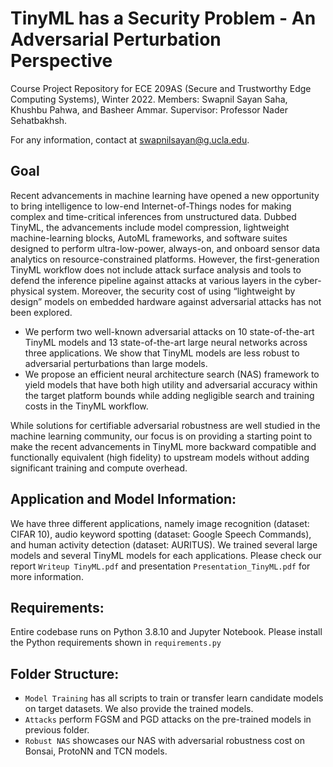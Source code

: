 # TinyML has a Security Problem - An Adversarial Perturbation Perspective
Course Project Repository for ECE 209AS (Secure and Trustworthy Edge Computing Systems), Winter 2022. Members: Swapnil Sayan Saha, Khushbu Pahwa, and Basheer Ammar. Supervisor: Professor Nader Sehatbakhsh.

For any information, contact at swapnilsayan@g.ucla.edu. 

## Goal
Recent advancements in machine learning have opened a new opportunity to bring intelligence to low-end Internet-of-Things nodes for making complex and time-critical inferences from unstructured data. Dubbed TinyML, the advancements include model compression, lightweight machine-learning blocks, AutoML frameworks, and software suites designed to perform ultra-low-power, always-on, and onboard sensor data analytics on resource-constrained platforms. However, the first-generation TinyML workflow does not include attack surface analysis and tools to defend the inference pipeline against attacks at various layers in the cyber-physical system. Moreover, the security cost of using “lightweight by design” models on embedded hardware against adversarial attacks has not been explored.
* We perform two well-known adversarial attacks on 10 state-of-the-art TinyML models and 13 state-of-the-art
large neural networks across three applications. We show that TinyML models are less robust to adversarial
perturbations than large models.
* We propose an efficient neural architecture search (NAS) framework to yield models that have both high
utility and adversarial accuracy within the target platform bounds while adding negligible search and training
costs in the TinyML workflow.

While solutions for certifiable adversarial robustness are well studied in the machine learning community, our focus is on providing a starting point to make the recent advancements in TinyML more backward compatible and functionally equivalent (high fidelity) to upstream models without adding significant training and compute overhead.

## Application and Model Information:
We have three different applications, namely image recognition (dataset: CIFAR 10), audio keyword spotting (dataset: Google Speech Commands), and human activity detection (dataset: AURITUS). We trained several large models and several TinyML models for each applications. Please check our report ```Writeup TinyML.pdf``` and presentation ```Presentation_TinyML.pdf``` for more information.

## Requirements:

Entire codebase runs on Python 3.8.10 and Jupyter Notebook. Please install the Python requirements shown in ```requirements.py```

## Folder Structure:
* ```Model Training``` has all scripts to train or transfer learn candidate models on target datasets. We also provide the trained models.
* ```Attacks``` perform FGSM and PGD attacks on the pre-trained models in previous folder.
* ```Robust NAS``` showcases our NAS with adversarial robustness cost on Bonsai, ProtoNN and TCN models.




